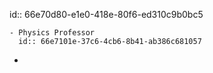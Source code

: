 id:: 66e70d80-e1e0-418e-80f6-ed310c9b0bc5

	- Physics Professor
	  id:: 66e7101e-37c6-4cb6-8b41-ab386c681057
-